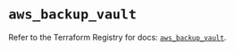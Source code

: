 # `aws_backup_vault`

Refer to the Terraform Registry for docs: [`aws_backup_vault`](https://registry.terraform.io/providers/hashicorp/aws/6.15.0/docs/resources/backup_vault).
